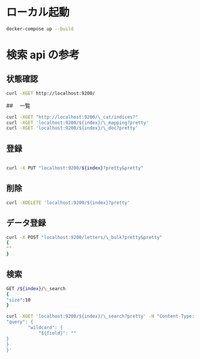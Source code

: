 # ローカル起動

```zsh
docker-compose up --build
```

# 検索 api の参考

## 状態確認

```zsh
curl -XGET http://localhost:9200/
```

##　 一覧

```zsh
curl -XGET "http://localhost:9200/\_cat/indices?"
curl -XGET 'localhost:9200/${index}/\_mapping?pretty'
curl -XGET 'localhost:9200/${index}/\_doc?pretty'
```

## 登録

```zsh

curl -X PUT "localhost:9200/${index}?pretty&pretty"

```

## 削除

```zsh
curl -XDELETE 'localhost:9200/${index}?pretty'
```

## データ登録

```zsh
curl -X POST "localhost:9200/letters/\_bulk?pretty&pretty"
{
""
}
```

## 検索

```zsh
GET /${index}/\_search
{
"size":10
}
```

```zsh
curl -XGET 'localhost:9200/${index}/\_search?pretty' -H "Content-Type: application/json" -d'{
"query": {
        "wildcard": {
            "${field}": ""
}
}
}'
```
